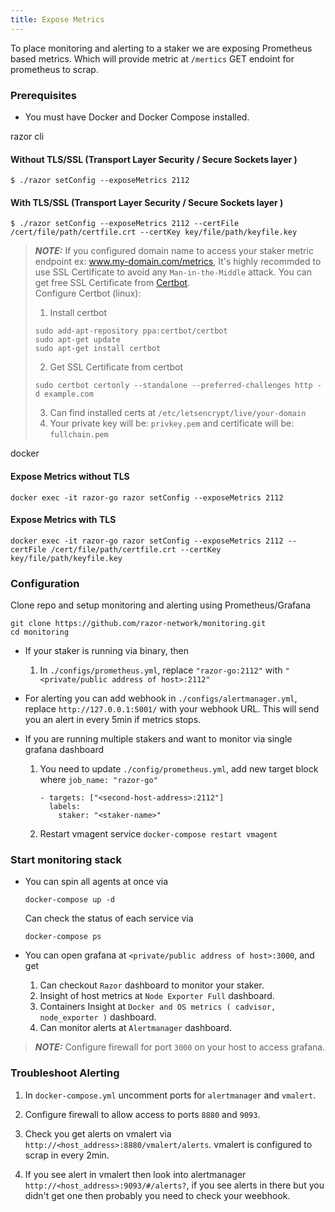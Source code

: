 ```yaml
---
title: Expose Metrics
---
```


To place monitoring and alerting to a staker we are exposing Prometheus based metrics. Which will provide metric at `/mertics` GET endoint for prometheus to scrap.


### Prerequisites

- You must have Docker and Docker Compose installed.

razor cli

#### Without TLS/SSL (Transport Layer Security / Secure Sockets layer )

```
$ ./razor setConfig --exposeMetrics 2112
```

#### With TLS/SSL (Transport Layer Security / Secure Sockets layer )

```
$ ./razor setConfig --exposeMetrics 2112 --certFile /cert/file/path/certfile.crt --certKey key/file/path/keyfile.key
```


> **_NOTE:_**  If you configured domain name to access your staker metric endpoint ex: www.my-domain.com/metrics, It's highly recommded to use SSL Certificate to avoid any `Man-in-the-Middle` attack. You can get free SSL Certificate from [Certbot](https://certbot.eff.org/).  
>Configure Certbot (linux):
> 1. Install certbot  
> ```
> sudo add-apt-repository ppa:certbot/certbot  
> sudo apt-get update  
> sudo apt-get install certbot
>```
> 2. Get SSL Certificate from certbot
> ```
> sudo certbot certonly --standalone --preferred-challenges http -d example.com
>```
>3. Can find installed certs at `/etc/letsencrypt/live/your-domain`
>4. Your private key will be: `privkey.pem` and certificate will be: `fullchain.pem`



docker

#### Expose Metrics without TLS

```
docker exec -it razor-go razor setConfig --exposeMetrics 2112
```

#### Expose Metrics with TLS

```
docker exec -it razor-go razor setConfig --exposeMetrics 2112 --certFile /cert/file/path/certfile.crt --certKey key/file/path/keyfile.key
```

### Configuration

Clone repo and setup monitoring and alerting using Prometheus/Grafana

```
git clone https://github.com/razor-network/monitoring.git
cd monitoring
```

- If your staker is running via binary, then 
    
    1. In `./configs/prometheus.yml`, replace `"razor-go:2112"` with `"<private/public address of host>:2112"`

- For alerting you can add webhook in `./configs/alertmanager.yml`, replace `http://127.0.0.1:5001/` with your webhook URL. This will send you an alert in every 5min if metrics stops.

- If you are running multiple stakers and want to monitor via single grafana dashboard
    
    1. You need to update `./config/prometheus.yml`, add new target block where `job_name: "razor-go"`
        ```
        - targets: ["<second-host-address>:2112"]
          labels:
            staker: "<staker-name>"
        ```
    2. Restart vmagent service `docker-compose restart vmagent`
### Start monitoring stack
-  You can spin all agents at once via 
        
    ```
    docker-compose up -d
    ``` 
    Can check the status of each service via
    ```
    docker-compose ps
    ```

- You can open grafana at `<private/public address of host>:3000`, and get 
    1. Can checkout `Razor` dashboard to monitor your staker.
    2. Insight of host metrics at `Node Exporter Full` dashboard.
    3. Containers Insight at `Docker and OS metrics ( cadvisor, node_exporter )` dashboard.
    4. Can monitor alerts at `Alertmanager` dashboard.
    
>**_NOTE:_** Configure firewall for port `3000` on your host to access grafana.

### Troubleshoot Alerting

1. In `docker-compose.yml` uncomment ports for `alertmanager` and `vmalert`.
2. Configure firewall to allow access to ports `8880` and `9093`.

3. Check you get alerts on vmalert via `http://<host_address>:8880/vmalert/alerts`. vmalert is configured to scrap in every 2min. 

4. If you see alert in vmalert then look into alertmanager `http://<host_address>:9093/#/alerts?`, if you see alerts in there but you didn't get one then probably you need to check your weebhook.